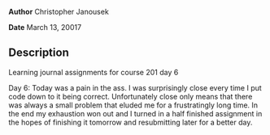 **Author** Christopher Janousek

**Date** March 13, 20017

## Description
Learning journal assignments for course 201 day 6

Day 6: Today was a pain in the ass. I was surprisingly close every time I put code down to it being correct. Unfortunately close only means that there was always a small problem that eluded me for a frustratingly long time. In the end my exhaustion won out and I turned in a half finished assignment in the hopes of finishing it tomorrow and resubmitting later for a better day.  
